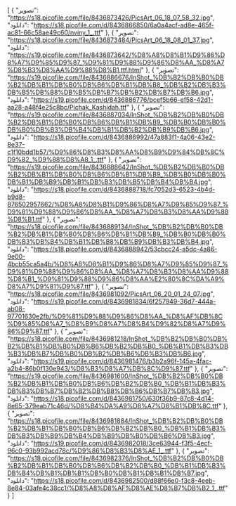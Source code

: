 [
  {
    "تصویر": "https://s18.picofile.com/file/8436873426/PicsArt_06_18_07_58_32.jpg",
    "دانلود": "https://s18.picofile.com/d/8436866850/6a0a4acf-ad8e-465f-ac81-66c58ae49c60/nviny_1_.ttf"
  },
  {
    "تصویر": "https://s18.picofile.com/file/8436873484/PicsArt_06_18_08_01_37.jpg",
    "دانلود": "https://s19.picofile.com/file/8436873642/%D8%A8%D8%B1%D9%86%D8%A7%D9%85%D9%87_%D9%81%D9%88%D9%86%D8%AA_%D8%A7%D8%B3%D8%AA%D9%88%D8%B1.ttf.html"
  },
  {
    "تصویر": "https://s19.picofile.com/file/8436886676/InShot_%DB%B2%DB%B0%DB%B2%DB%B1%DB%B0%DB%B6%DB%B1%DB%B8_%DB%B2%DB%B3%DB%B5%DB%B8%DB%B5%DB%B7%DB%B2%DB%B7%DB%B6.jpg",
    "دانلود": "https://s19.picofile.com/d/8436886776/bcef5b66-ef58-42d1-aa28-a48f4e25c8bc/Pichak_Kashidah.ttf"
  },
  {
    "تصویر": "https://s19.picofile.com/file/8436887034/InShot_%DB%B2%DB%B0%DB%B2%DB%B1%DB%B0%DB%B6%DB%B1%DB%B9_%DB%B0%DB%B0%DB%B0%DB%B3%DB%B4%DB%B1%DB%B2%DB%B9%DB%B6.jpg",
    "دانلود": "https://s18.picofile.com/d/8436886992/47a883f1-4a06-43e2-8e37-c1f10bdd1b57/%D9%86%D8%B3%D8%AA%D8%B9%D9%84%DB%8C%D9%82_%D9%88%D8%A8_1_.ttf"
  },
  {
    "تصویر": "https://s19.picofile.com/file/8436888642/InShot_%DB%B2%DB%B0%DB%B2%DB%B1%DB%B0%DB%B6%DB%B1%DB%B9_%DB%B0%DB%B0%DB%B1%DB%B9%DB%B1%DB%B3%DB%B5%DB%B4%DB%B4.jpg",
    "دانلود": "https://s18.picofile.com/d/8436888718/fc7052d3-6523-4b4d-b9d8-876502957662/%D8%A8%D8%B1%D9%86%D8%A7%D9%85%D9%87_%D9%81%D9%88%D9%86%D8%AA_%D8%A7%D8%B3%D8%AA%D9%88%D8%B1.ttf"
  },
  {
    "تصویر": "https://s18.picofile.com/file/8436889134/InShot_%DB%B2%DB%B0%DB%B2%DB%B1%DB%B0%DB%B6%DB%B1%DB%B9_%DB%B0%DB%B0%DB%B3%DB%B4%DB%B1%DB%B8%DB%B9%DB%B3%DB%B4.jpg",
    "دانلود": "https://s18.picofile.com/d/8436888942/53cbcc24-a5dc-4a86-9e00-4bcb55ca5a4b/%D8%A8%D8%B1%D9%86%D8%A7%D9%85%D9%87_%D9%81%D9%88%D9%86%D8%AA_%D8%A7%D8%B3%D8%AA%D9%88%D8%B1_%D9%81%D9%88%D9%86%D8%AA%E2%80%8C%DA%A9%D8%A7%D9%81%D9%87.ttf"
  },
  {
    "تصویر": "https://s18.picofile.com/file/8436981092/PicsArt_06_20_01_24_07.jpg",
    "دانلود": "https://s19.picofile.com/d/8436981834/6f257949-36d7-444a-ab08-97701630e2fb/%D9%81%D9%88%D9%86%D8%AA_%D8%AF%DB%8C%D9%85%D8%A7_%D8%B9%D8%A7%D8%B4%D9%82%D8%A7%D9%86%D9%87.ttf"
  },
  {
    "تصویر": "https://s18.picofile.com/file/8436981218/InShot_%DB%B2%DB%B0%DB%B2%DB%B1%DB%B0%DB%B6%DB%B2%DB%B0_%DB%B1%DB%B3%DB%B3%DB%B7%DB%B0%DB%B2%DB%B6%DB%B3%DB%B6.jpg",
    "دانلود": "https://s19.picofile.com/d/8436981476/b3b2a96f-145a-4fac-a2b4-86b0f130e943/%D8%B3%D8%A7%DB%8C%D9%87.ttf"
  },
  {
    "تصویر": "https://s19.picofile.com/file/8436981600/InShot_%DB%B2%DB%B0%DB%B2%DB%B1%DB%B0%DB%B6%DB%B2%DB%B0_%DB%B1%DB%B3%DB%B3%DB%B7%DB%B2%DB%B8%DB%B6%DB%B7%DB%B3.jpg",
    "دانلود": "https://s18.picofile.com/d/8436981750/630f36b9-87c8-4d14-8e65-379eab71c46d/%D8%B4%DA%A9%D8%A7%D8%B1%DB%8C.ttf"
  },
  {
    "تصویر": "https://s18.picofile.com/file/8436981884/InShot_%DB%B2%DB%B0%DB%B2%DB%B1%DB%B0%DB%B6%DB%B2%DB%B0_%DB%B1%DB%B3%DB%B3%DB%B9%DB%B4%DB%B9%DB%B0%DB%B6%DB%B3.jpg",
    "دانلود": "https://s19.picofile.com/d/8436982018/3ce63944-f3f5-4ecf-96c0-93b992acd78c/%D9%86%D8%B3%D8%AE_1_.ttf"
  },
  {
    "تصویر": "https://s18.picofile.com/file/8436982376/InShot_%DB%B2%DB%B0%DB%B2%DB%B1%DB%B0%DB%B6%DB%B2%DB%B0_%DB%B1%DB%B3%DB%B4%DB%B1%DB%B1%DB%B0%DB%B1%DB%B1%DB%B7.jpg",
    "دانلود": "https://s18.picofile.com/d/8436982500/d88f66e0-f3c8-4eeb-8e84-03afe4c38cc1/%D8%A8%D8%AF%D8%AE%D8%B7%DB%B2_1_.ttf"
  }
]
